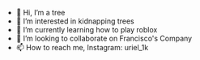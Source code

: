 - 👋 Hi, I’m a tree
- 👀 I’m interested in kidnapping trees
- 🌱 I’m currently learning how to play roblox
- 💞️ I’m looking to collaborate on Francisco's Company
- 📫 How to reach me, Instagram: uriel_1k

<!---
Uriel17k/Uriel17k is a ✨ special ✨ repository because its `README.md` (this file) appears on your GitHub profile.
You can click the Preview link to take a look at your changes.
--->
